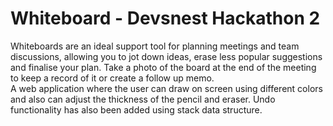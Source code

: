 # Whiteboard - Devsnest Hackathon 2

Whiteboards are an ideal support tool for planning meetings and team discussions, allowing you to jot down ideas, erase less popular suggestions and finalise your plan. Take a photo of the board at the end of the meeting to keep a record of it or create a follow up memo.<br/>
A web application where the user can draw on screen using different colors and also can adjust the thickness of the pencil and eraser.
Undo functionality has also been added using stack data structure.


